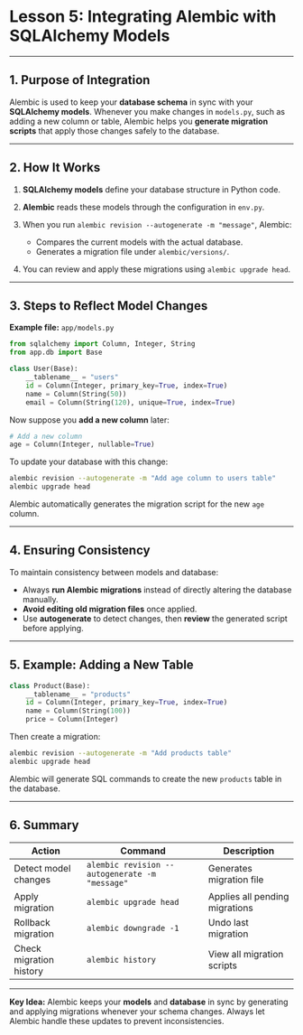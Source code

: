 # **Lesson 5: Integrating Alembic with SQLAlchemy Models**

---

## **1. Purpose of Integration**

Alembic is used to keep your **database schema** in sync with your **SQLAlchemy models**.
Whenever you make changes in `models.py`, such as adding a new column or table, Alembic helps you **generate migration scripts** that apply those changes safely to the database.

---

## **2. How It Works**

1. **SQLAlchemy models** define your database structure in Python code.
2. **Alembic** reads these models through the configuration in `env.py`.
3. When you run `alembic revision --autogenerate -m "message"`, Alembic:

   * Compares the current models with the actual database.
   * Generates a migration file under `alembic/versions/`.
4. You can review and apply these migrations using `alembic upgrade head`.

---

## **3. Steps to Reflect Model Changes**

**Example file:** `app/models.py`

```python
from sqlalchemy import Column, Integer, String
from app.db import Base

class User(Base):
    __tablename__ = "users"
    id = Column(Integer, primary_key=True, index=True)
    name = Column(String(50))
    email = Column(String(120), unique=True, index=True)
```

Now suppose you **add a new column** later:

```python
# Add a new column
age = Column(Integer, nullable=True)
```

To update your database with this change:

```bash
alembic revision --autogenerate -m "Add age column to users table"
alembic upgrade head
```

Alembic automatically generates the migration script for the new `age` column.

---

## **4. Ensuring Consistency**

To maintain consistency between models and database:

* Always **run Alembic migrations** instead of directly altering the database manually.
* **Avoid editing old migration files** once applied.
* Use **autogenerate** to detect changes, then **review** the generated script before applying.

---

## **5. Example: Adding a New Table**

```python
class Product(Base):
    __tablename__ = "products"
    id = Column(Integer, primary_key=True, index=True)
    name = Column(String(100))
    price = Column(Integer)
```

Then create a migration:

```bash
alembic revision --autogenerate -m "Add products table"
alembic upgrade head
```

Alembic will generate SQL commands to create the new `products` table in the database.

---

## **6. Summary**

| Action                  | Command                                        | Description                    |
| ----------------------- | ---------------------------------------------- | ------------------------------ |
| Detect model changes    | `alembic revision --autogenerate -m "message"` | Generates migration file       |
| Apply migration         | `alembic upgrade head`                         | Applies all pending migrations |
| Rollback migration      | `alembic downgrade -1`                         | Undo last migration            |
| Check migration history | `alembic history`                              | View all migration scripts     |

---

**Key Idea:**
Alembic keeps your **models** and **database** in sync by generating and applying migrations whenever your schema changes. Always let Alembic handle these updates to prevent inconsistencies.

